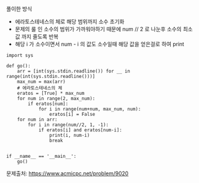 풀이한 방식 
- 에라토스테네스의 체로 해당 범위까지 소수 초기화 
- 문제의 룰 인 소수의 범위가 가까워야하기 때문에 num // 2 로 나눈후 소수의 최소값 까지 줄도록 반복
- 해당 i 가 소수이면서 num - i 의 값도 소수일때 해당 값을 얻은걸로 하여 print
```python3
import sys

def go():
    arr = [int(sys.stdin.readline()) for __ in range(int(sys.stdin.readline()))]
    max_num = max(arr)
    # 에라토스테네스의 체
    eratos = [True] * max_num
    for num in range(2, max_num):
        if eratos[num]:
            for i in range(num+num, max_num, num):
                eratos[i] = False
    for num in arr:
        for i in range(num//2, 1, -1):
            if eratos[i] and eratos[num-i]:
                print(i, num-i)
                break


if __name__ == '__main__':
    go()
```
문제출처: https://www.acmicpc.net/problem/9020
